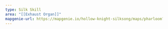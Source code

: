 ```yaml
---
type: Silk Skill
area: "[[Exhaust Organ]]"
mapgenie-url: https://mapgenie.io/hollow-knight-silksong/maps/pharloom?locationIds=478371
---
```

